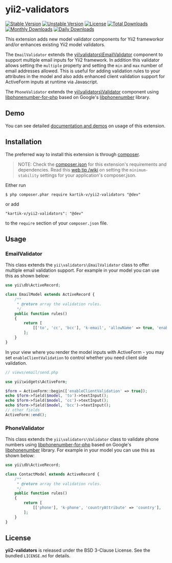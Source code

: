 yii2-validators
===============

[![Stable Version](https://poser.pugx.org/kartik-v/yii2-validators/v/stable)](https://packagist.org/packages/kartik-v/yii2-validators)
[![Unstable Version](https://poser.pugx.org/kartik-v/yii2-validators/v/unstable)](https://packagist.org/packages/kartik-v/yii2-validators)
[![License](https://poser.pugx.org/kartik-v/yii2-validators/license)](https://packagist.org/packages/kartik-v/yii2-validators)
[![Total Downloads](https://poser.pugx.org/kartik-v/yii2-validators/downloads)](https://packagist.org/packages/kartik-v/yii2-validators)
[![Monthly Downloads](https://poser.pugx.org/kartik-v/yii2-validators/d/monthly)](https://packagist.org/packages/kartik-v/yii2-validators)
[![Daily Downloads](https://poser.pugx.org/kartik-v/yii2-validators/d/daily)](https://packagist.org/packages/kartik-v/yii2-validators)

This extension adds new model validator components for Yii2 frameworkor and/or enhances existing Yii2 model validators. 

The `EmailValidator` extends the [yii\validators\EmailValidator](https://www.yiiframework.com/doc/api/2.0/yii-validators-emailvalidator)
component to support multiple email inputs for Yii2 framework. In addition this validator allows setting the `multiple` property and
setting the `min` and `max` number of email addresses allowed. This is useful for adding validation rules to your attributes
in the model and also adds enhanced client validation support for ActiveForm inputs at runtime via Javascript.

The `PhoneValidator` extends the [yii\validators\Validator](https://www.yiiframework.com/doc/api/2.0/yii-validators-validator) component
using [libphonenumber-for-php](https://github.com/giggsey/libphonenumber-for-php) based on Google's
[libphonenumber](https://github.com/googlei18n/libphonenumber) library.

## Demo
You can see detailed [documentation and demos](http://demos.krajee.com/validators) on usage of this extension.

## Installation

The preferred way to install this extension is through [composer](http://getcomposer.org/download/).

> NOTE: Check the [composer.json](https://github.com/kartik-v/yii2-validators/blob/master/composer.json) for this extension's requirements and dependencies. Read this [web tip /wiki](http://webtips.krajee.com/setting-composer-minimum-stability-application/) on setting the `minimum-stability` settings for your application's composer.json.

Either run

```
$ php composer.phar require kartik-v/yii2-validators "@dev"
```

or add

```
"kartik-v/yii2-validators": "@dev"
```

to the ```require``` section of your `composer.json` file.

## Usage

### EmailValidator

This class extends the `yii\validators\EmailValidator` class to offer multiple email validation support. For example in 
your model you can use this as shown below:

```php
use yii\db\ActiveRecord;

class EmailModel extends ActiveRecord {
    /**
     * @return array the validation rules.
     */
    public function rules()
    {
        return [
            [['to', 'cc', 'bcc'], 'k-email', 'allowName' => true, 'enableIDN' => true, 'max' => 5],
        ];
    }
}
```

In your view where you render the model inputs with ActiveForm - you may set `enableClientValidation` to control whether you need client side validation.

```php
// views/email/send.php

use yii\widgets\ActiveForm;

$form = ActiveForm::begin(['enableClientValidation' => true]);
echo $form->field($model, 'to')->textInput();
echo $form->field($model, 'cc')->textInput();
echo $form->field($model, 'bcc')->textInput();
// other fields
ActiveForm::end();
```

### PhoneValidator

This class extends the `yii\validators\Validator` class to validate phone numbers using
[libphonenumber-for-php](https://github.com/giggsey/libphonenumber-for-php) based on Google's
[libphonenumber](https://github.com/googlei18n/libphonenumber) library. For example in
your model you can use this as shown below:

```php
use yii\db\ActiveRecord;

class ContactModel extends ActiveRecord {
    /**
     * @return array the validation rules.
     */
    public function rules()
    {
        return [
            [['phone'], 'k-phone', 'countryAttribute' => 'country'],
        ];
    }
}
```
## License

**yii2-validators** is released under the BSD 3-Clause License. See the bundled `LICENSE.md` for details.
